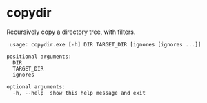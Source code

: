 # copydir
Recursively copy a directory tree, with filters.

```batch
 usage: copydir.exe [-h] DIR TARGET_DIR [ignores [ignores ...]]

positional arguments:
  DIR
  TARGET_DIR
  ignores

optional arguments:
  -h, --help  show this help message and exit

```
